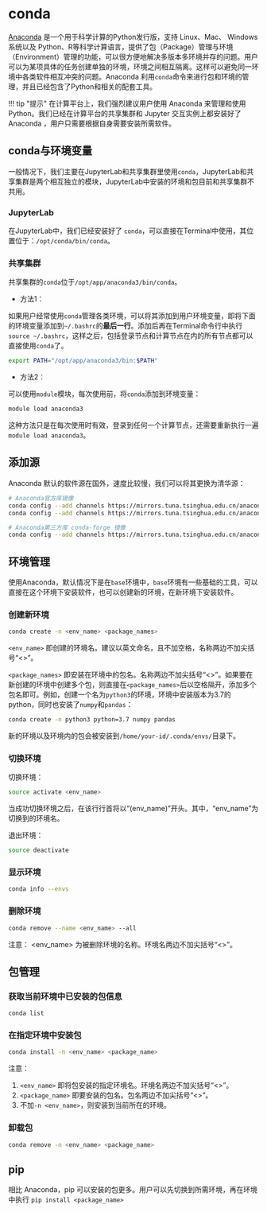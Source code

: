 # conda

[Anaconda][1] 是一个用于科学计算的Python发行版，支持 Linux、Mac、 Windows系统以及 Python、R等科学计算语言，提供了包（Package）管理与环境（Environment）管理的功能，可以很方便地解决多版本多环境并存的问题。用户可以为某项具体的任务创建单独的环境，环境之间相互隔离。这样可以避免同一环境中各类软件相互冲突的问题。Anaconda 利用`conda`命令来进行包和环境的管理，并且已经包含了Python和相关的配套工具。

!!! tip "提示"
    在计算平台上，我们强烈建议用户使用 Anaconda 来管理和使用Python。我们已经在计算平台的共享集群和 Jupyter 交互实例上都安装好了 Anaconda ，用户只需要根据自身需要安装所需软件。

## conda与环境变量

一般情况下，我们主要在JupyterLab和共享集群里使用`conda`，JupyterLab和共享集群是两个相互独立的模块，JupyterLab中安装的环境和包目前和共享集群不共用。

### JupyterLab

在JupyterLab中，我们已经安装好了 `conda`，可以直接在Terminal中使用，其位置位于：`/opt/conda/bin/conda`。

### 共享集群

共享集群的`conda`位于`/opt/app/anaconda3/bin/conda`。

* 方法1：

如果用户经常使用`conda`管理各类环境，可以将其添加到用户环境变量，即将下面的环境变量添加到`~/.bashrc`的**最后一行**。添加后再在Terminal命令行中执行`source ~/.bashrc`，这样之后，包括登录节点和计算节点在内的所有节点都可以直接使用`conda`了。

```bash
export PATH="/opt/app/anaconda3/bin:$PATH"
```
* 方法2：
  
可以使用`module`模块，每次使用前，将`conda`添加到环境变量：

```bash
module load anaconda3
```

这种方法只是在每次使用时有效，登录到任何一个计算节点，还需要重新执行一遍`module load anaconda3`。

## 添加源

Anaconda 默认的软件源在国外，速度比较慢，我们可以将其更换为清华源：

```bash
# Anaconda官方库镜像
conda config --add channels https://mirrors.tuna.tsinghua.edu.cn/anaconda/pkgs/free/
conda config --add channels https://mirrors.tuna.tsinghua.edu.cn/anaconda/pkgs/main/

# Anaconda第三方库 conda-forge 镜像
conda config --add channels https://mirrors.tuna.tsinghua.edu.cn/anaconda/cloud/conda-forge/
```

## 环境管理

使用Anaconda，默认情况下是在`base`环境中，`base`环境有一些基础的工具，可以直接在这个环境下安装软件，也可以创建新的环境，在新环境下安装软件。

### 创建新环境

```bash
conda create -n <env_name> <package_names>
```

`<env_name>` 即创建的环境名。建议以英文命名，且不加空格，名称两边不加尖括号“<>”。

`<package_names>` 即安装在环境中的包名。名称两边不加尖括号“<>”。如果要在新创建的环境中创建多个包，则直接在`<package_names>`后以空格隔开，添加多个包名即可。例如，创建一个名为`python3`的环境，环境中安装版本为3.7的python，同时也安装了`numpy`和`pandas`：

```bash
conda create -n python3 python=3.7 numpy pandas
```

新的环境以及环境内的包会被安装到`/home/your-id/.conda/envs/`目录下。

### 切换环境

切换环境：

```bash
source activate <env_name>
```

当成功切换环境之后，在该行行首将以“(env_name)”开头。其中，“env_name”为切换到的环境名。

退出环境：

```bash
source deactivate
```

### 显示环境

```bash
conda info --envs
```

### 删除环境

```bash
conda remove --name <env_name> --all
```

注意： <env_name> 为被删除环境的名称。环境名两边不加尖括号“<>”。

## 包管理

### 获取当前环境中已安装的包信息

```bash
conda list
```

### 在指定环境中安装包

```bash
conda install -n <env_name> <package_name>
```

注意：

1. `<env_name>` 即将包安装的指定环境名。环境名两边不加尖括号“<>”。
2. `<package_name>` 即要安装的包名。包名两边不加尖括号“<>”。
3. 不加`-n <env_name>`，则安装到当前所在的环境。

### 卸载包

```bash
conda remove -n <env_name> <package_name>
```

## pip

相比 Anaconda，pip 可以安装的包更多。用户可以先切换到所需环境，再在环境中执行 `pip install <package_name>`

[1]: https://www.anaconda.com/